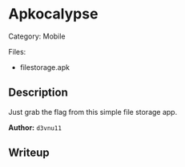 # Apkocalypse

Category: Mobile

Files:
- filestorage.apk

## Description

Just grab the flag from this simple file storage app.

**Author:** `d3vnu11`

## Writeup